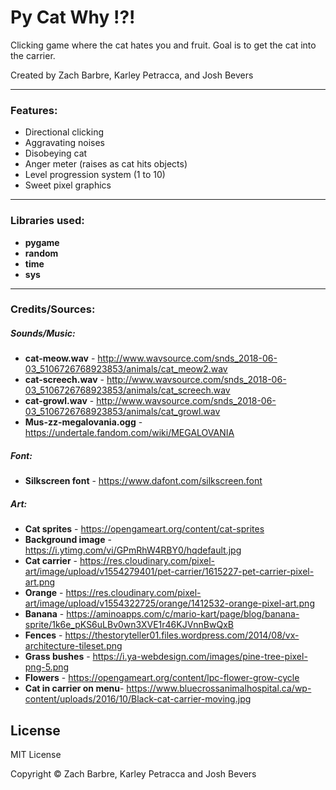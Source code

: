 # Py Cat Why !?!
Clicking game where the cat hates you and fruit. Goal is to get the cat into the carrier.

Created by Zach Barbre, Karley Petracca, and Josh Bevers

---

### Features:
* Directional clicking
* Aggravating noises
* Disobeying cat
* Anger meter (raises as cat hits objects)
* Level progression system (1 to 10)
* Sweet pixel graphics

---

### Libraries used:
* **pygame**
* **random**
* **time**
* **sys**

---

### Credits/Sources:

##### Sounds/Music:
* **cat-meow.wav** - http://www.wavsource.com/snds_2018-06-03_5106726768923853/animals/cat_meow2.wav 
* **cat-screech.wav** - http://www.wavsource.com/snds_2018-06-03_5106726768923853/animals/cat_screech.wav
* **cat-growl.wav** - http://www.wavsource.com/snds_2018-06-03_5106726768923853/animals/cat_growl.wav
* **Mus-zz-megalovania.ogg** - https://undertale.fandom.com/wiki/MEGALOVANIA

##### Font:
* **Silkscreen font** - https://www.dafont.com/silkscreen.font

##### Art:
* **Cat sprites** - https://opengameart.org/content/cat-sprites
* **Background image** - https://i.ytimg.com/vi/GPmRhW4RBY0/hqdefault.jpg
* **Cat carrier** - https://res.cloudinary.com/pixel-art/image/upload/v1554279401/pet-carrier/1615227-pet-carrier-pixel-art.png
* **Orange** - https://res.cloudinary.com/pixel-art/image/upload/v1554322725/orange/1412532-orange-pixel-art.png
* **Banana** - https://aminoapps.com/c/mario-kart/page/blog/banana-sprite/1k6e_pKS6uLBv0wn3XVE1r46KJVnnBwQxB
* **Fences** - https://thestoryteller01.files.wordpress.com/2014/08/vx-architecture-tileset.png 
* **Grass bushes** - https://i.ya-webdesign.com/images/pine-tree-pixel-png-5.png
* **Flowers** - https://opengameart.org/content/lpc-flower-grow-cycle
* **Cat in carrier on menu**- https://www.bluecrossanimalhospital.ca/wp-content/uploads/2016/10/Black-cat-carrier-moving.jpg


## License
MIT License

Copyright © Zach Barbre, Karley Petracca and Josh Bevers
